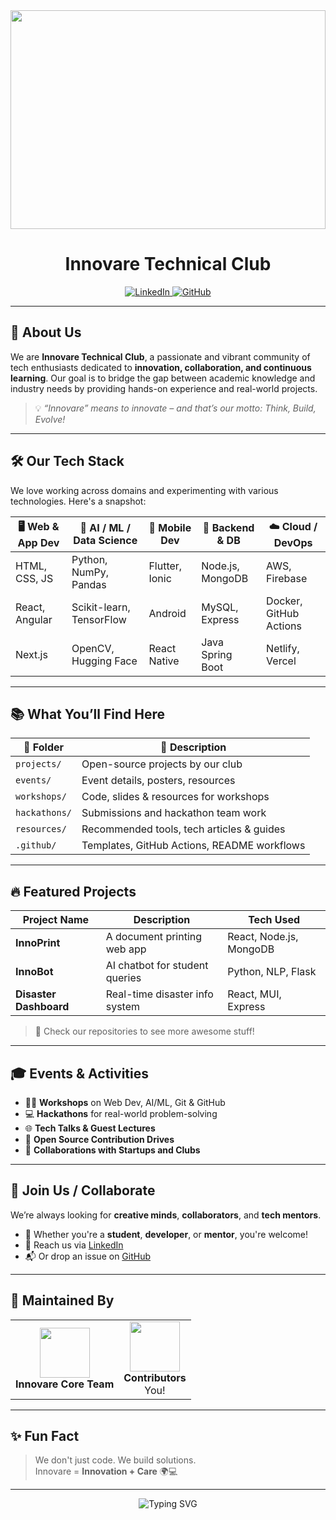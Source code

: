 <img src="Purple Futuristic Virtual Technology Banner.png" style="width:100%; height:350px; object-fit:contain;" />
<h1 align="center">
  Innovare Technical Club
</h1>

<p align="center">
  <a href="https://www.linkedin.com/in/innovare-technical-club/">
    <img src="https://img.shields.io/badge/Follow%20on-LinkedIn-0077B5?style=for-the-badge&logo=linkedin&logoColor=white" alt="LinkedIn">
  </a>
  <a href="https://github.com/InnovareTechnicalClub">
    <img src="https://img.shields.io/badge/Visit-GitHub-171515?style=for-the-badge&logo=github&logoColor=white" alt="GitHub">
  </a>
</p>

---

## 🚀 About Us

We are **Innovare Technical Club**, a passionate and vibrant community of tech enthusiasts dedicated to **innovation, collaboration, and continuous learning**. Our goal is to bridge the gap between academic knowledge and industry needs by providing hands-on experience and real-world projects.

> 💡 *“Innovare” means to innovate – and that’s our motto: Think, Build, Evolve!*

---

## 🛠️ Our Tech Stack

We love working across domains and experimenting with various technologies. Here's a snapshot:

| 🖥️ Web & App Dev | 🤖 AI / ML / Data Science | 📱 Mobile Dev | 💾 Backend & DB | ☁️ Cloud / DevOps |
|------------------|---------------------------|---------------|----------------|------------------|
| HTML, CSS, JS    | Python, NumPy, Pandas     | Flutter, Ionic| Node.js, MongoDB| AWS, Firebase     |
| React, Angular   | Scikit-learn, TensorFlow  | Android       | MySQL, Express | Docker, GitHub Actions |
| Next.js          | OpenCV, Hugging Face      | React Native  | Java Spring Boot| Netlify, Vercel |

---

## 📚 What You’ll Find Here

| 📂 Folder | 📝 Description |
|----------|----------------|
| `projects/` | Open-source projects by our club |
| `events/` | Event details, posters, resources |
| `workshops/` | Code, slides & resources for workshops |
| `hackathons/` | Submissions and hackathon team work |
| `resources/` | Recommended tools, tech articles & guides |
| `.github/` | Templates, GitHub Actions, README workflows |

---

## 🔥 Featured Projects

| Project Name | Description | Tech Used |
|--------------|-------------|-----------|
| **InnoPrint** | A document printing web app | React, Node.js, MongoDB |
| **InnoBot** | AI chatbot for student queries | Python, NLP, Flask |
| **Disaster Dashboard** | Real-time disaster info system | React, MUI, Express |

> 🧠 Check our repositories to see more awesome stuff!

---

## 🎓 Events & Activities

- 🧑‍🏫 **Workshops** on Web Dev, AI/ML, Git & GitHub
- 💻 **Hackathons** for real-world problem-solving
- 🌐 **Tech Talks & Guest Lectures**
- 📜 **Open Source Contribution Drives**
- 🤝 **Collaborations with Startups and Clubs**

---

## 🤝 Join Us / Collaborate

We’re always looking for **creative minds**, **collaborators**, and **tech mentors**.

- 🌟 Whether you're a **student**, **developer**, or **mentor**, you're welcome!
- 📨 Reach us via [LinkedIn](https://www.linkedin.com/in/innovare-technical-club/)
- 📬 Or drop an issue on [GitHub](https://github.com/InnovareTechnicalClub)

---

## 💖 Maintained By

<table>
  <tr>
    <td align="center">
      <img src="https://avatars.githubusercontent.com/u/9919?s=200&v=4" width="80"/>
      <br />
      <strong>Innovare Core Team</strong>
    </td>
    <td align="center">
      <img src="https://media.giphy.com/media/Q7SKqn3G97xpmfSOvG/giphy.gif" width="80"/>
      <br />
      <strong>Contributors</strong><br />You!
    </td>
  </tr>
</table>

---

## ✨ Fun Fact

> We don't just code. We build solutions.  
> Innovare = **Innovation + Care** 🌍💻

---

<p align="center">
  <img src="https://readme-typing-svg.herokuapp.com?font=Fira+Code&size=24&pause=1000&color=0EF7F7&center=true&vCenter=true&width=435&lines=Innovate.+Build.+Repeat." alt="Typing SVG" />
</p>
